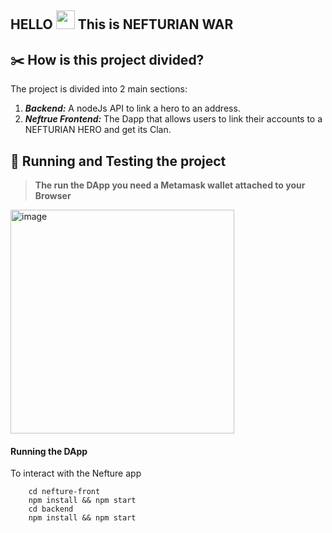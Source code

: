 HELLO <img src="https://raw.githubusercontent.com/MartinHeinz/MartinHeinz/master/wave.gif" width="30px"> This is NEFTURIAN WAR
---

## ✂️ How is this project divided?
The project is divided into 2 main sections:
1. ***Backend:*** A nodeJs API to link a hero to an address.
2. ***Neftrue Frontend:*** The Dapp that allows users to link their accounts to a NEFTURIAN HERO and get its Clan.

## 🎯 Running and Testing the project

> **The run the DApp you need a Metamask wallet attached to your Browser**

<img width="358" alt="image" src="https://user-images.githubusercontent.com/47257753/211004734-9d0b3b93-606f-4270-9791-22ec10397e1b.png">

#### Running the DApp
To interact with the Nefture app
```shell
    cd nefture-front
    npm install && npm start
    cd backend
    npm install && npm start
```
